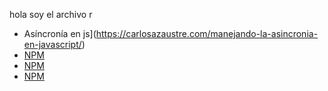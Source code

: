 hola soy el archivo r

- Asíncronía en js](https://carlosazaustre.com/manejando-la-asincronia-en-javascript/)
- [NPM](https://docs.npmjs.com/getting-started/what-is-npm)
- [NPM](https://docs.npmmmmjs.com/getting-started/what-is-npm)
- [NPM](https://nodejs.org/api/paths.html)
